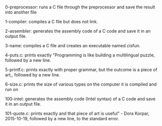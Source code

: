 0-preprocessor: runs a C file through the preprocessor and save the result into another file

1-compiler: compiles a C file but does not link.

2-assembler: generates the assembly code of a C code and save it in an output file.

3-name: compiles a C file and creates an executable named cisfun.

4-puts.c: prints exactly "Programming is like building a multilingual puzzle, followed by a new line.

5-printf.c: prints exactly with proper grammar, but the outcome is a piece of art,, followed by a new line.

6-size.c: prints the size of various types on the computer it is compiled and run on

100-intel: generates the assembly code (Intel syntax) of a C code and save it in an output file.

101-quote.c: prints exactly and that piece of art is useful" - Dora Korpar, 2015-10-19, followed by a new line, to the standard error.
